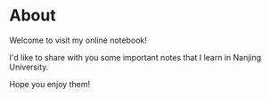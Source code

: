 # About

Welcome to visit my online notebook! 

I'd like to share with you some important notes that I learn in Nanjing University.

Hope you enjoy them! 